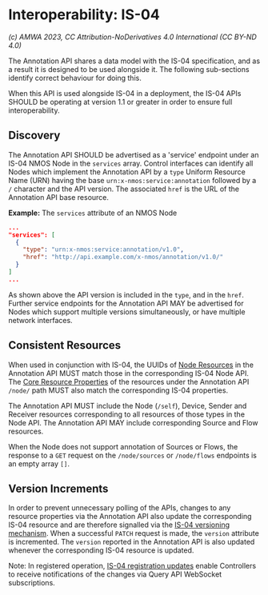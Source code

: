 # Interoperability: IS-04

_(c) AMWA 2023, CC Attribution-NoDerivatives 4.0 International (CC BY-ND 4.0)_

The Annotation API shares a data model with the IS-04 specification, and as a result it is designed to be used alongside it. The following sub-sections identify correct behaviour for doing this.

When this API is used alongside IS-04 in a deployment, the IS-04 APIs SHOULD be operating at version 1.1 or greater in order to ensure full interoperability.

## Discovery

The Annotation API SHOULD be advertised as a 'service' endpoint under an IS-04 NMOS Node in the `services` array.
Control interfaces can identify all Nodes which implement the Annotation API by a `type` Uniform Resource Name (URN) having the base `urn:x-nmos:service:annotation` followed by a `/` character and the API version.
The associated `href` is the URL of the Annotation API base resource.

**Example:** The `services` attribute of an NMOS Node

```json
...
"services": [
  {
    "type": "urn:x-nmos:service:annotation/v1.0",
    "href": "http://api.example.com/x-nmos/annotation/v1.0/"
  }
]
...
```

As shown above the API version is included in the `type`, and in the `href`. Further service endpoints for the Annotation API MAY be advertised for Nodes which support multiple versions simultaneously, or have multiple network interfaces.

## Consistent Resources

When used in conjunction with IS-04, the UUIDs of [Node Resources](Overview.md#node-resources) in the Annotation API MUST match those in the corresponding IS-04 Node API.
The [Core Resource Properties](Overview.md#core-resource-properties) of the resources under the Annotation API `/node/` path MUST also match the corresponding IS-04 properties.

The Annotation API MUST include the Node (`/self`), Device, Sender and Receiver resources corresponding to all resources of those types in the Node API.
The Annotation API MAY include corresponding Source and Flow resources.

When the Node does not support annotation of Sources or Flows, the response to a `GET` request on the `/node/sources` or `/node/flows` endpoints is an empty array `[]`.

## Version Increments

In order to prevent unnecessary polling of the APIs, changes to any resource properties via the Annotation API also update the corresponding IS-04 resource and are therefore signalled via the [IS-04 versioning mechanism](https://specs.amwa.tv/is-04/latest/docs/APIs_-_Common_Keys.html#version).
When a successful `PATCH` request is made, the `version` attribute is incremented.
The `version` reported in the Annotation API is also updated whenever the corresponding IS-04 resource is updated.

Note: In registered operation, [IS-04 registration updates](https://specs.amwa.tv/is-04/latest/docs/Behaviour_-_Registration.html#registration-updates) enable Controllers to receive notifications of the changes via Query API WebSocket subscriptions.
